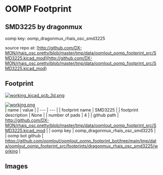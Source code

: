 # OOMP Footprint  
## SMD3225  by dragonmux  
  
oomp key: oomp_dragonmux_rhais_osc_smd3225  
  
source repo at: [http://github.com/DX-MON/rhais_osc.pretty/blob/master/tmp/data/oomlout_oomp_footprint_src/SMD3225.kicad_mod](http://github.com/DX-MON/rhais_osc.pretty/blob/master/tmp/data/oomlout_oomp_footprint_src/SMD3225.kicad_mod)  
## Footprint  
  
[![working_kicad_pcb_3d.png](working_kicad_pcb_3d_600.png)](working_kicad_pcb_3d.png)  
  
[![working.png](working_600.png)](working.png)  
| name | value | 
| --- | --- | 
| footprint name | SMD3225 | 
| footprint description | None | 
| number of pads | 4 | 
| github path | http://github.com/DX-MON/rhais_osc.pretty/blob/master/tmp/data/oomlout_oomp_footprint_src/SMD3225.kicad_mod | 
| oomp key | oomp_dragonmux_rhais_osc_smd3225 | 
| oomp bot github | https://github.com/oomlout/oomlout_oomp_footprint_bot/tree/main/tmp/data/oomlout_oomp_footprint_src/footprints/dragonmux_rhais_osc_smd3225/working | 
## Images  
